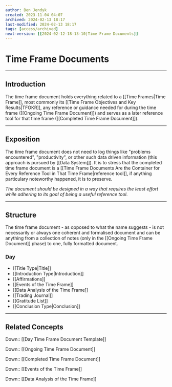 ```yaml
---
author: Ben Jendyk
created: 2023-11-04 04:07
archived: 2024-02-13 18:17
last-modified: 2024-02-13 18:17
tags: [access/archived]
next-version: [[2024-02-12-18-13-10|Time Frame Documents]]
---
```


# Time Frame Documents

--- 

## Introduction

The time frame document holds everything related to a [[Time Frames|Time Frame]], most commonly its [[Time Frame Objectives and Key Results|TFOKR]], any reference or guidance needed for during the time frame ([[Ongoing Time Frame Document]]) and serves as a later reference tool for that time frame ([[Completed Time Frame Document]]).

--- 

## Exposition

The time frame document does not need to log things like "problems encountered", "productivity", or other such data driven information (this approach is pursued by [[Data System]]). It is to stress that the completed time frame document is a [[Time Frame Documents Are the Container for Every Reference Tool in That Time Frame|reference tool]], if anything particulary noteworthy happened, it is to preserve. 

*The document should be designed in a way that requires the least effort while adhering to its goal of being a useful reference tool*.

--- 

## Structure

The time frame document - as opposed to what the name suggests - is not necessarily or always one coherent and formalised document and can be anything from a collection of notes (only in the [[Ongoing Time Frame Document]] phase) to one, fully formatted document. 

### Day

- [[Title Type|Title]]
- [[Introduction Type|Introduction]]
- [[Affirmations]]
- [[Events of the Time Frame]]
- [[Data Analysis of the Time Frame]]
- [[Trading Journal]]
- [[Gratitude List]]
- [[Conclusion Type|Conclusion]]

--- 

## Related Concepts

Down:: [[Day Time Frame Document Template]]

Down:: [[Ongoing Time Frame Document]]

Down:: [[Completed Time Frame Document]]

Down:: [[Events of the Time Frame]]

Down:: [[Data Analysis of the Time Frame]]
